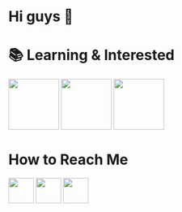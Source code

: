 # Hi guys 🥳



# 📚 Learning & Interested 

<img src="http://berkayyolcu.com/resimler/c.png" width="100" height="100" />   <img src="https://i.pinimg.com/originals/32/57/31/325731898416cd08042a1c4e8e884506.png" width="100" height="100" />    <img src="https://sinavofisi.com/wp-content/uploads/2021/01/py.png" width="100" height="100" />


# How to Reach Me

[<img src="https://www.androidfreeware.net/img2/linkedin.jpg" width="50" height="50" />](https://www.linkedin.com/in/muharrem-candan-a840161bb/) [<img src="https://www.yonetimdeinsan.com/wp-content/uploads/2017/01/instagram.png" width="50" height="50" />](https://www.instagram.com/mrr.muho/)
[<img src="https://ipsf.net/wp-content/uploads/2018/10/twitter-transparent-app-2-300x300.png" width="50" height="50" />](https://twitter.com/mhrrm_cndn)















<!--
**MuharremCandan/MuharremCandan** is a ✨ _special_ ✨ repository because its `README.md` (this file) appears on your GitHub profile.

Here are some ideas to get you started:

- 🔭 I’m currently working on ...
- 🌱 I’m currently learning ...
- 👯 I’m looking to collaborate on ...
- 🤔 I’m looking for help with ...
- 💬 Ask me about ...
- 📫 How to reach me: ...
- 😄 Pronouns: ...
- ⚡ Fun fact: ...
-->
